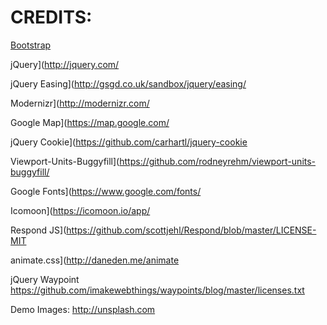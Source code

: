 # CREDITS:

[Bootstrap](http://getbootstrap.com/)

jQuery](http://jquery.com/

jQuery Easing](http://gsgd.co.uk/sandbox/jquery/easing/

Modernizr](http://modernizr.com/

Google Map](https://map.google.com/

jQuery Cookie](https://github.com/carhartl/jquery-cookie

Viewport-Units-Buggyfill](https://github.com/rodneyrehm/viewport-units-buggyfill/

Google Fonts](https://www.google.com/fonts/

Icomoon](https://icomoon.io/app/

Respond JS](https://github.com/scottjehl/Respond/blob/master/LICENSE-MIT

animate.css](http://daneden.me/animate

jQuery Waypoint
https://github.com/imakewebthings/waypoints/blog/master/licenses.txt

Demo Images:
http://unsplash.com

